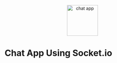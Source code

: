 <div align=center>
  <img src="https://github.com/kanugurajesh/Chat-App-Socket.IO/assets/77529419/8355dc59-8117-4812-95e8-ca8e36183fb5" alt="chat app" width=100 height=100 />
</div>
 
 # Chat App Using Socket.io
